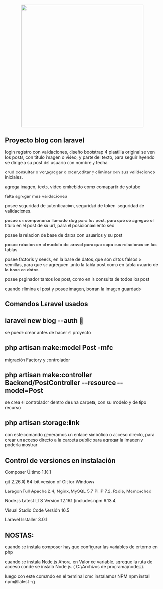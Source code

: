 <p align="center"><img src="https://res.cloudinary.com/dtfbvvkyp/image/upload/v1566331377/laravel-logolockup-cmyk-red.svg" width="400"></p>

## Proyecto blog con laravel
login registro con validaciones, diseño bootstrap 4 plantilla original se ven los posts, con titulo imagen o video, y parte del texto, para seguir leyendo se dirige a su post del usuario con nombre y fecha

crud consultar o ver,agregar o crear,editar y eliminar con sus validaciones iniciales.

agrega imagen, texto, video embebido como comapartir de yotube

falta agregar mas validaciones

posee seguridad de autenticacion, seguridad de token, seguridad de validaciones.

posee un componente llamado slug para los post, para que se agregue el titulo en el post de su url, para el posicionamiento seo

posee la relacion de base de datos con usuarios y su post

posee relacion en el modelo de laravel para que sepa sus relaciones en las tablas

posee factoris y seeds, en la base de datos, que son datos falsos o semillas, para que se agreguen tanto la tabla post como en tabla usuario de la base de datos

posee paginador tantos los post, como en la consulta de todos los post

cuando elimina el post y posee imagen, borran la imagen guardado

##  Comandos Laravel usados
## laravel new blog --auth 

se puede crear antes de hacer el proyecto

## php artisan make:model Post -mfc
migración Factory y controlador

## php artisan make:controller Backend/PostController --resource --model=Post
se crea el controlador dentro de una carpeta, con su modelo y de tipo recurso

## php artisan storage:link
con este comando generamos un enlace simbólico o acceso directo, para crear un acceso directo a la carpeta public para agregar la imagen y poderla mostrar

## Control de versiones en instalación
Composer Último 1.10.1

git 2.26.0) 64-bit version of Git for Windows

Laragon Full Apache 2.4, Nginx, MySQL 5.7, PHP 7.2, Redis, Memcached

Node.js Latest LTS Version 12.16.1 (includes npm 6.13.4)

Visual Studio Code Versión 16.5

Laravel Installer 3.0.1

## NOSTAS: 
cuando se instala composer hay que configurar las variables de entorno en php

cuando se instala Node.js Ahora, en Valor de variable, agregue la ruta de acceso donde se instaló Node.js. ( C:\Archivos de programa\nodejs).

luego con este comando en el terminal cmd instalamos NPM npm install npm@latest -g
